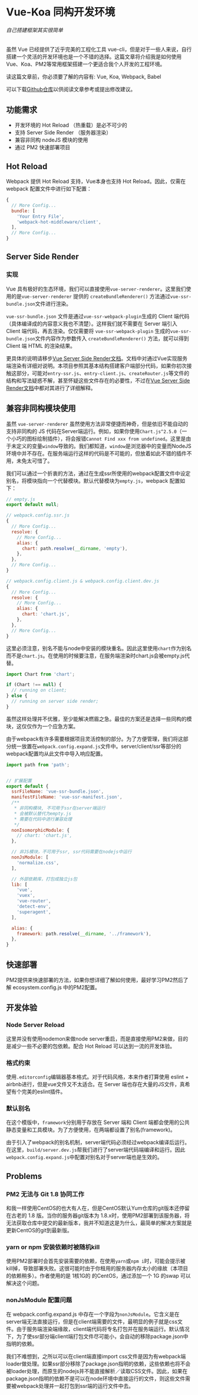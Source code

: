 # Vue-Koa 同构开发环境

###### 自己搭建框架其实很简单

虽然 Vue 已经提供了近乎完美的工程化工具 vue-cli，但是对于一些人来说，自行搭建一个灵活的开发环境也是一个不错的选择。这篇文章将介绍我是如何使用Vue、Koa、PM2等常用框架搭建一个更适合我个人开发的工程环境。

读这篇文章前，你必须要了解的内容有: Vue, Koa, Webpack, Babel

可以下载[Github仓库](https://github.com/Val-istar-Guo/vue-boilerplate)以供阅读文章参考或提出修改建议。



## 功能需求

- 开发环境的 Hot Reload （热重载）是必不可少的
- 支持 Server Side Render （服务器渲染）
- 兼容非同构 nodeJS 模块的使用
- 通过 PM2 快速部署项目



## Hot Reload

Webpack 提供 Hot Reload 支持，Vue本身也支持 Hot Reload。因此，仅需在 webpack 配置文件中进行如下配置：

```javascript
{
  // More Config...
  bundle: [
    'Your Entry File',
    'webpack-hot-middleware/client',
  ],
  // More Config...
}
```



## Server Side Render

### 实现

Vue 具有极好的生态环境，我们可以直接使用`vue-server-renderer`。这里我们使用的是`vue-server-renderer` 提供的 `createBundleRenderer()` 方法通过`vue-ssr-bundle.json`文件进行渲染。

`vue-ssr-bundle.json` 文件是通过`vue-ssr-webpack-plugin`生成的 Client 端代码（具体编译成的内容意义我也不清楚）。这样我们就不需要在 Server 端引入 Client 端代码，再去渲染。仅仅需要将 `vue-ssr-webpack-plugin` 生成的`vue-ssr-bundle.json`文件内容作为参数传入 `createBundleRenderer()` 方法，就可以得到 Client 端 HTML 的渲染结果。

更具体的说明请移步[Vue Server Side Render文档](https://ssr.vuejs.org/zh/)。文档中对通过Vue实现服务端渲染有详细对说明。本项目参照其基本结构搭建客户端部分代码，如果你初次接触这部分，可能对`entry-ssr.js`、`entry-client.js`、`createRouter.js`等文件的结构和写法疑惑不解，甚至怀疑这些文件存在的必要性，不过在[Vue Server Side Render文档](https://ssr.vuejs.org/zh/)中都对其进行了详细解释。



## 兼容非同构模块使用

虽然 `vue-server-renderer` 虽然使用方法非常便捷而神奇，但是依旧不能自动的支持非同构的 JS 代码在Server端运行。例如，如果你使用`Chart.js^2.5.0`（一个小巧的图标绘制插件），将会报错`Cannot Find xxx from undefined`。这里是由于未定义的变量`window`导致的。我们都知道，`window`是浏览器中的变量而NodeJS环境中并不存在。在服务端运行这样的代码是不可能的，但放着如此不错的插件不用，未免太可惜了。

我们可以通过一个折衷的方法，通过在生成ssr所使用的webpack配置文件中设定别名，将模块指向一个代替模块。默认代替模块为`empty.js`，webpack 配置如下：

```javascript
// empty.js
export default null;
```

```javascript
// webpack.config.ssr.js
{
  // More Config...
  resolve: {
    // More Config...
    alias: {
      chart: path.resolve(__dirname, 'empty'),
    },
  },
  // More Config...
}
```

```javascript
// webpack.config.client.js & webpack.config.client.dev.js
{
  // More Config...
  resolve: {
    // More Config...
    alias: {
      chart: 'chart.js',
    },
  },
  // More Config...
}
```

这里必须注意，别名不能与node中安装的模块重名。因此这里使用`chart`作为别名而不是`chart.js`。在使用的时候要注意，在服务端渲染时chart.js会被empty.js代替。

```javascript
import Chart from 'chart';

if (Chart !== null) {
  // running on client;
} else {
  // running on server side render;
}
```

虽然这样处理并不优雅，至少能解决燃眉之急。最佳的方案还是选择一些同构的模块，这仅仅作为一个应急方案。


由于webpack有许多需要根据项目灵活控制的部分。为了方便管理，我们将这部分统一放置在`webpack.config.expand.js`文件中。server/client/ssr等部分的webpack配置均从此文件中导入响应配置。

```javascript
import path from 'path';


// 扩展配置
export default {
  ssrFileName: 'vue-ssr-bundle.json',
  manifestFileName: 'vue-ssr-manifest.json',
  /**
   * 非同构模块, 不可用于ssr在server端运行
   * 会被默认替代为empty.js
   * 需要在代码中进行兼容处理
   */
  nonIsomorphicModule: {
    // chart: 'chart.js',
  },

  // 非JS模块，不可用于ssr, ssr代码需要在nodejs中运行
  nonJsModule: [
    'normalize.css',
  ],

  // 外部依赖库，打包成独立js包
  lib: [
    'vue',
    'vuex',
    'vue-router',
    'detect-env',
    'superagent',
  ],

  alias: {
    framework: path.resolve(__dirname, '../framework'),
  },
}
```



## 快速部署

PM2提供来快速部署的方法，如果你想详细了解如何使用，最好学习PM2然后了解 ecosystem.config.js 中的PM2配置。



## 开发体验

### Node Server Reload

这里并没有使用nodemon来做node server重启，而是直接使用PM2来做，目的是减少一些不必要的包依赖。配合 Hot Reload 可以达到一流的开发体验。

### 格式约束

使用`.editorconfig`编辑器基本格式。对于代码风格，本来作者打算使用 eslint + airbnb进行，但是vue文件又不太适合。在 Server 端也存在大量的JS文件，真希望有个完美的eslint插件。

### 默认别名

在这个模版中，`framework`分别用于存放在 Server 端和 Client 端都会使用的公共静态变量和工具模块。为了方便使用，在两端都设置了别名(framework)。

由于引入了webpack的别名机制，server端代码必须经过webpack编译后运行。在这里，`build/server.dev.js`帮我们进行了server端代码端编译和运行。因此`webpack.config.expand.js`中配置对别名对于server端也是生效的。



## Problems

### PM2 无法与 Git 1.8 协同工作

和我一样使用CentOS的也大有人在，但是CentOS默认Yum仓库的git版本还停留在古老的 1.8 版。当你的服务器git版本为 1.8.x时，使用PM2部署到该服务器，将无法获取仓库中提交的最新版本，我并不知道这是为什么，最简单的解决方案就是更新CentOS的git到最新版。

### yarn or npm 安装依赖时被随机kill

使用PM2部署时会首先安装需要的依赖，在使用`yarn`或`npm i`时，可能会提示被kill掉，导致部署失败。这很可能时由于你租用的服务器内存太小的缘故（本项目的依赖稍多）。作者使用的是 1核1G的 的CentOS，通过添加一个 1G 的swap 可以解决这个问题。

### nonJsModule 配置问题

在 webpack.config.expand.js 中存在一个字段为`nonJsModule`。它含义是在server端无法直接运行，但是在client端需要的文件，最明显的例子就是css文件。由于服务端渲染端缘故，client端代码将专名打包并在服务端运行。默认情况下，为了使ssr部分端client端打包文件尽可能小，会自动的移除package.json中指明的依赖。

我们不难想到，之所以可以在client端直接import css文件是因为有webpack端loader做处理。如果ssr部分移除了package.json指明的依赖，这些依赖也将不会被loader处理，而原生的nodejs并不能直接解析／读取CSS文件。因此，如果在package.json指明的依赖不是可以在node环境中直接运行的文件，则这些文件需要被webpack处理并一起打包到ssr端的运行文件中去。
